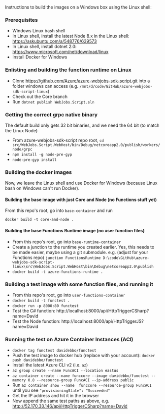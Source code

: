 Instructions to build the images on a Windows box using the Linux shell:

### Prerequisites

- Windows Linux bash shell
- In Linux shell, install the latest Node 8.x in the Linux shell: https://askubuntu.com/a/548776/639573
- In Linux shell, install dotnet 2.0: https://www.microsoft.com/net/download/linux
- Install Docker for Windows

### Enlisting and building the function runtime on Linux

- Clone https://github.com/Azure/azure-webjobs-sdk-script.git into a folder windows can access (e.g. `/mnt/d/code/GitHub/azure-webjobs-sdk-script-linux`)
- Check out the Core branch
- Run `dotnet publish WebJobs.Script.sln`

### Getting the correct grpc native binary

The default build only gets 32 bit binaries, and we need the 64 bit (to match the Linux Node)

- From azure-webjobs-sdk-script repo root, `cd src/WebJobs.Script.WebHost/bin/Debug/netcoreapp2.0/publish/workers/node/grpc`
- `npm install -g node-pre-gyp`
- `node-pre-gyp install`

### Building the docker images

Now, we leave the Linux shell and use Docker for Windows (because Linux bash on Windows can't run Docker).

#### Building the base image with just Core and Node (no Functions stuff yet)

From this repo's root, go into `base-container` and run

    docker build -t core-and-node .

#### Building the base Functions Runtime image (no user function files)

- From this repo's root, go into `base-runtime-container`
- Create a junction to the runtime you created earlier. Yes, this needs to be made easier, maybe using a git submodule. e.g. (adjust for your Functions repo) `junction FunctionsRuntime D:\code\GitHub\azure-webjobs-sdk-script-linux\src\WebJobs.Script.WebHost\bin\Debug\netcoreapp2.0\publish`
- `docker build -t azure-functions-runtime .`

### Building a test image with some function files, and running it

- From this repo's root, go into `user-functions-container`
- `docker build -t functest .`
- `docker run -p 8000:80 functest`
- Test the C# function: http://localhost:8000/api/HttpTriggerCSharp?name=David
- Test the Node function: http://localhost:8000/api/HttpTriggerJS?name=David

### Running the test on Azure Container Instances (ACI)

- `docker tag functest davidebbo/functest`
- Push the test image to docker hub (replace with your account): `docker push davidebbo/functest`
- Install the latest Azure CLI v2 (i.e. `az`)
- `az group create --name FuncACI --location eastus`
- `az container create --name funccore --image davidebbo/functest --memory 0.8 --resource-group FuncACI --ip-address public`
- Run `az container show --name  funccore --resource-group FuncACI` until you see `"provisioningState": "Succeeded"`
- Get the IP address and hit it in the browser
- Now append the same test paths as above, e.g. http://52.170.33.146/api/HttpTriggerCSharp?name=David